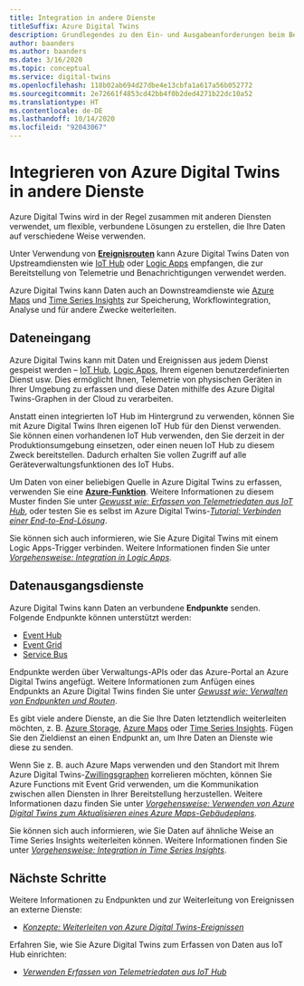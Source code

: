```yaml
---
title: Integration in andere Dienste
titleSuffix: Azure Digital Twins
description: Grundlegendes zu den Ein- und Ausgabeanforderungen beim Bereitstellen von Azure Digital Twins.
author: baanders
ms.author: baanders
ms.date: 3/16/2020
ms.topic: conceptual
ms.service: digital-twins
ms.openlocfilehash: 118b02ab694d27dbe4e13cbfa1a617a56b052772
ms.sourcegitcommit: 2e72661f4853cd42bb4f0b2ded4271b22dc10a52
ms.translationtype: HT
ms.contentlocale: de-DE
ms.lasthandoff: 10/14/2020
ms.locfileid: "92043067"
---
```

# <a name="integrate-azure-digital-twins-with-other-services"></a>Integrieren von Azure Digital Twins in andere Dienste

Azure Digital Twins wird in der Regel zusammen mit anderen Diensten verwendet, um flexible, verbundene Lösungen zu erstellen, die Ihre Daten auf verschiedene Weise verwenden.

Unter Verwendung von [**Ereignisrouten**](concepts-route-events.md) kann Azure Digital Twins Daten von Upstreamdiensten wie [IoT Hub](../iot-hub/about-iot-hub.md) oder [Logic Apps](../logic-apps/logic-apps-overview.md) empfangen, die zur Bereitstellung von Telemetrie und Benachrichtigungen verwendet werden. 

Azure Digital Twins kann Daten auch an Downstreamdienste wie [Azure Maps](../azure-maps/about-azure-maps.md) und [Time Series Insights](../time-series-insights/overview-what-is-tsi.md) zur Speicherung, Workflowintegration, Analyse und für andere Zwecke weiterleiten. 

## <a name="data-ingress"></a>Dateneingang

Azure Digital Twins kann mit Daten und Ereignissen aus jedem Dienst gespeist werden – [IoT Hub](../iot-hub/about-iot-hub.md), [Logic Apps](../logic-apps/logic-apps-overview.md), Ihrem eigenen benutzerdefinierten Dienst usw. Dies ermöglicht Ihnen, Telemetrie von physischen Geräten in Ihrer Umgebung zu erfassen und diese Daten mithilfe des Azure Digital Twins-Graphen in der Cloud zu verarbeiten.

Anstatt einen integrierten IoT Hub im Hintergrund zu verwenden, können Sie mit Azure Digital Twins Ihren eigenen IoT Hub für den Dienst verwenden. Sie können einen vorhandenen IoT Hub verwenden, den Sie derzeit in der Produktionsumgebung einsetzen, oder einen neuen IoT Hub zu diesem Zweck bereitstellen. Dadurch erhalten Sie vollen Zugriff auf alle Geräteverwaltungsfunktionen des IoT Hubs.

Um Daten von einer beliebigen Quelle in Azure Digital Twins zu erfassen, verwenden Sie eine [**Azure-Funktion**](../azure-functions/functions-overview.md). Weitere Informationen zu diesem Muster finden Sie unter [*Gewusst wie: Erfassen von Telemetriedaten aus IoT Hub*](how-to-ingest-iot-hub-data.md), oder testen Sie es selbst im Azure Digital Twins-[*Tutorial: Verbinden einer End-to-End-Lösung*](tutorial-end-to-end.md). 

Sie können sich auch informieren, wie Sie Azure Digital Twins mit einem Logic Apps-Trigger verbinden. Weitere Informationen finden Sie unter [*Vorgehensweise: Integration in Logic Apps*](how-to-integrate-logic-apps.md).

## <a name="data-egress-services"></a>Datenausgangsdienste

Azure Digital Twins kann Daten an verbundene **Endpunkte** senden. Folgende Endpunkte können unterstützt werden:
* [Event Hub](../event-hubs/event-hubs-about.md)
* [Event Grid](../event-grid/overview.md)
* [Service Bus](../service-bus-messaging/service-bus-messaging-overview.md)

Endpunkte werden über Verwaltungs-APIs oder das Azure-Portal an Azure Digital Twins angefügt. Weitere Informationen zum Anfügen eines Endpunkts an Azure Digital Twins finden Sie unter [*Gewusst wie: Verwalten von Endpunkten und Routen*](how-to-manage-routes-apis-cli.md).

Es gibt viele andere Dienste, an die Sie Ihre Daten letztendlich weiterleiten möchten, z. B. [Azure Storage](../storage/common/storage-introduction.md), [Azure Maps](../azure-maps/about-azure-maps.md) oder [Time Series Insights](../time-series-insights/overview-what-is-tsi.md). Fügen Sie den Zieldienst an einen Endpunkt an, um Ihre Daten an Dienste wie diese zu senden.

Wenn Sie z. B. auch Azure Maps verwenden und den Standort mit Ihrem Azure Digital Twins-[Zwillingsgraphen](concepts-twins-graph.md) korrelieren möchten, können Sie Azure Functions mit Event Grid verwenden, um die Kommunikation zwischen allen Diensten in Ihrer Bereitstellung herzustellen. Weitere Informationen dazu finden Sie unter [*Vorgehensweise: Verwenden von Azure Digital Twins zum Aktualisieren eines Azure Maps-Gebäudeplans*](how-to-integrate-maps.md).

Sie können sich auch informieren, wie Sie Daten auf ähnliche Weise an Time Series Insights weiterleiten können. Weitere Informationen finden Sie unter [*Vorgehensweise: Integration in Time Series Insights*](how-to-integrate-time-series-insights.md).

## <a name="next-steps"></a>Nächste Schritte

Weitere Informationen zu Endpunkten und zur Weiterleitung von Ereignissen an externe Dienste:
* [*Konzepte: Weiterleiten von Azure Digital Twins-Ereignissen*](concepts-route-events.md)

Erfahren Sie, wie Sie Azure Digital Twins zum Erfassen von Daten aus IoT Hub einrichten:
* [*Verwenden Erfassen von Telemetriedaten aus IoT Hub*](how-to-ingest-iot-hub-data.md)